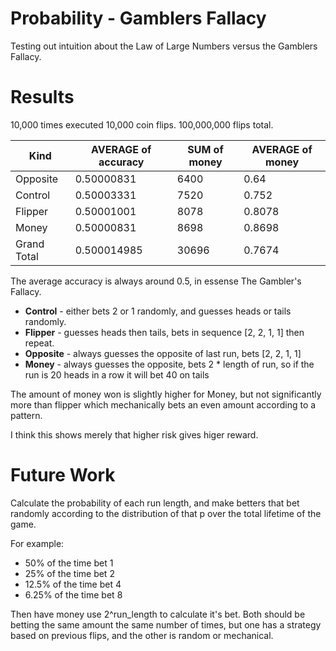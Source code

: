 # Probability - Gamblers Fallacy
Testing out intuition about the Law of Large Numbers versus the Gamblers Fallacy.

# Results

10,000 times executed 10,000 coin flips.  100,000,000 flips total.

| Kind | AVERAGE of accuracy | SUM of money | AVERAGE of money |
| --- | --- | --- | --- |
| Opposite	| 0.50000831	| 6400	| 0.64 |
| Control	| 0.50003331	| 7520	| 0.752 |
| Flipper	| 0.50001001	| 8078	| 0.8078 |
| Money	| 0.50000831	| 8698	| 0.8698 |
| Grand Total	| 0.500014985	| 30696	| 0.7674 |

The average accuracy is always around 0.5, in essense The Gambler's Fallacy.

* **Control** - either bets 2 or 1 randomly, and guesses heads or tails randomly.
* **Flipper** - guesses heads then tails, bets in sequence [2, 2, 1, 1] then repeat.
* **Opposite** - always guesses the opposite of last run, bets [2, 2, 1, 1]
* **Money** - always guesses the opposite, bets 2 * length of run, so if the run is 20 heads in a row it will bet 40 on tails

The amount of money won is slightly higher for Money, but not significantly more than flipper which mechanically bets an even amount according to a pattern.

I think this shows merely that higher risk gives higer reward.

# Future Work

Calculate the probability of each run length, and make betters that bet randomly according to the distribution of that p over the total lifetime of the game.

For example:
* 50% of the time bet 1
* 25% of the time bet 2
* 12.5% of the time bet 4
* 6.25% of the time bet 8

Then have money use 2^run_length to calculate it's bet.  Both should be betting the same amount the same number of times, but one has a strategy based on previous flips, and the other is random or mechanical.